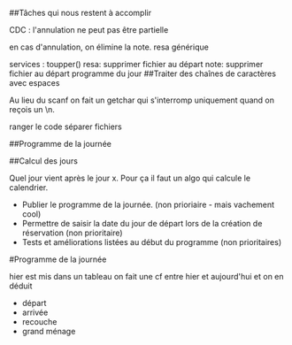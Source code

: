 ##Tâches qui nous restent à accomplir

CDC : l'annulation ne peut pas être partielle

en cas d'annulation, on élimine la note.
resa générique

services : toupper()
resa: supprimer fichier au départ
note: supprimer fichier au départ
programme du jour
##Traiter des chaînes de caractères avec espaces

Au lieu du scanf on fait un getchar qui s'interromp uniquement quand on reçois un \n.

ranger le code
séparer fichiers

##Programme de la journée

##Calcul des jours

Quel jour vient après le jour x. Pour ça il faut un algo qui calcule le calendrier.

* Publier le programme de la journée. (non prioriaire - mais vachement cool)
* Permettre de saisir la date du jour de départ lors de la création de réservation (non prioritaire)
* Tests et améliorations listées au début du programme (non prioritaires)

#Programme de la journée

hier est mis dans un tableau
on fait une cf entre hier et aujourd'hui et on en déduit

* départ
* arrivée
* recouche
* grand ménage
